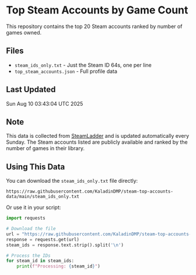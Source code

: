 # Top Steam Accounts by Game Count

This repository contains the top 20 Steam accounts ranked by number of games owned.

## Files

- `steam_ids_only.txt` - Just the Steam ID 64s, one per line
- `top_steam_accounts.json` - Full profile data

## Last Updated

Sun Aug 10 03:43:04 UTC 2025

## Note

This data is collected from [SteamLadder](https://steamladder.com) and is updated automatically every Sunday.
The Steam accounts listed are publicly available and ranked by the number of games in their library.

## Using This Data

You can download the `steam_ids_only.txt` file directly:
```
https://raw.githubusercontent.com/KaladinDMP/steam-top-accounts-data/main/steam_ids_only.txt
```

Or use it in your script:
```python
import requests

# Download the file
url = "https://raw.githubusercontent.com/KaladinDMP/steam-top-accounts-data/main/steam_ids_only.txt"
response = requests.get(url)
steam_ids = response.text.strip().split('\n')

# Process the IDs
for steam_id in steam_ids:
    print(f"Processing: {steam_id}")
```
